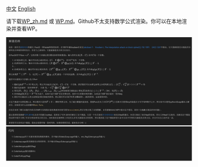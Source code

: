[中文](./README_zh.md) [English](./README.md)

请下载[WP_zh.md](WP_zh.md) 或 [WP.md](WP.md)。Github不太支持数学公式渲染。你可以在本地渲染并查看WP。

![avatar](./pic/sol_zh.jpg)
![avatar](./pic/code_zh.jpg)
